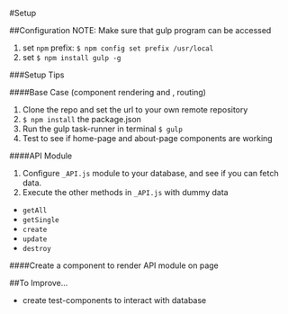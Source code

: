 #Setup

##Configuration NOTE: Make sure that gulp program can be accessed
1) set `npm` prefix: `$ npm config set prefix /usr/local`
2) set `$ npm install gulp -g`


###Setup Tips

####Base Case (component rendering and , routing)
1. Clone the repo and set the url to your own remote repository
2. `$ npm install` the package.json
3. Run the gulp task-runner in terminal `$ gulp`
4. Test to see if home-page and about-page components are working

####API Module
1) Configure `_API.js` module to your database, and see if you can fetch data.
2) Execute the other methods in `_API.js` with dummy data
  - `getAll`
  - `getSingle`
  - `create`
  - `update`
  - `destroy`

####Create a component to render API module on page


##To Improve...
- create test-components to interact with database